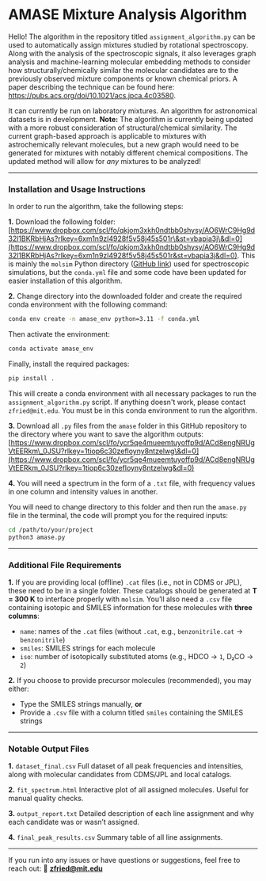 # **AMASE Mixture Analysis Algorithm**

Hello! The algorithm in the repository titled `assignment_algorithm.py` can be used to automatically assign mixtures studied by rotational spectroscopy. Along with the analysis of the spectroscopic signals, it also leverages graph analysis and machine-learning molecular embedding methods to consider how structurally/chemically similar the molecular candidates are to the previously observed mixture components or known chemical priors. A paper describing the technique can be found here: https://pubs.acs.org/doi/10.1021/acs.jpca.4c03580.

It can currently be run on laboratory mixtures. An algorithm for astronomical datasets is in development.
**Note:** The algorithm is currently being updated with a more robust consideration of structural/chemical similarity. The current graph-based approach is applicable to mixtures with astrochemically relevant molecules, but a new graph would need to be generated for mixtures with notably different chemical compositions. The updated method will allow for *any* mixtures to be analyzed!

---

### **Installation and Usage Instructions**

In order to run the algorithm, take the following steps:

**1.** Download the following folder:
[https://www.dropbox.com/scl/fo/qkjom3xkh0ndtbb0shysy/AO6WrC9Hg9d32l1BKRbHjAs?rlkey=6xm1n9zl4928f5v58j45s501r\&st=vbapia3j\&dl=0](https://www.dropbox.com/scl/fo/qkjom3xkh0ndtbb0shysy/AO6WrC9Hg9d32l1BKRbHjAs?rlkey=6xm1n9zl4928f5v58j45s501r&st=vbapia3j&dl=0).
This is mainly the `molsim` Python directory ([GitHub link](https://github.com/bmcguir2/molsim)) used for spectroscopic simulations, but the `conda.yml` file and some code have been updated for easier installation of this algorithm.

**2.** Change directory into the downloaded folder and create the required conda environment with the following command:

```bash
conda env create -n amase_env python=3.11 -f conda.yml
```

Then activate the environment:

```bash
conda activate amase_env
```

Finally, install the required packages:

```bash
pip install .
```

This will create a conda environment with all necessary packages to run the `assignment_algorithm.py` script. If anything doesn't work, please contact `zfried@mit.edu`. You must be in this conda environment to run the algorithm.

**3.** Download all `.py` files from the `amase` folder in this GitHub repository to the directory where you want to save the algorithm outputs:
[https://www.dropbox.com/scl/fo/ycr5qe4mueemtuyoffp9d/ACd8engNRUgVtEERkm\_0JSU?rlkey=1tiop6c30zefloyny8ntzelwg\&dl=0](https://www.dropbox.com/scl/fo/ycr5qe4mueemtuyoffp9d/ACd8engNRUgVtEERkm_0JSU?rlkey=1tiop6c30zefloyny8ntzelwg&dl=0)

**4.** You will need a spectrum in the form of a `.txt` file, with frequency values in one column and intensity values in another.

You will need to change directory to this folder and then run the `amase.py` file in the terminal, the code will prompt you for the required inputs:

```bash
cd /path/to/your/project
python3 amase.py
```

---

### **Additional File Requirements**

**1.** If you are providing local (offline) `.cat` files (i.e., not in CDMS or JPL), these need to be in a single folder. These catalogs should be generated at **T = 300 K** to interface properly with `molsim`. You’ll also need a `.csv` file containing isotopic and SMILES information for these molecules with **three columns**:

* `name`: names of the `.cat` files (without `.cat`, e.g., `benzonitrile.cat` → `benzonitrile`)
* `smiles`: SMILES strings for each molecule
* `iso`: number of isotopically substituted atoms (e.g., HDCO → `1`, D₂CO → `2`)

**2.** If you choose to provide precursor molecules (recommended), you may either:

* Type the SMILES strings manually, **or**
* Provide a `.csv` file with a column titled `smiles` containing the SMILES strings

---

### **Notable Output Files**

**1.** `dataset_final.csv`
Full dataset of all peak frequencies and intensities, along with molecular candidates from CDMS/JPL and local catalogs.

**2.** `fit_spectrum.html`
Interactive plot of all assigned molecules. Useful for manual quality checks.

**3.** `output_report.txt`
Detailed description of each line assignment and why each candidate was or wasn’t assigned.

**4.** `final_peak_results.csv`
Summary table of all line assignments.



---

If you run into any issues or have questions or suggestions, feel free to reach out:
📧 **[zfried@mit.edu](mailto:zfried@mit.edu)**
